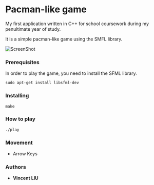 # Pacman-like game

My first application written in C++ for school coursework during my penultimate year of study. 

It is a simple pacman-like game using the SMFL library.

![ScreenShot](https://raw.github.com/liuvince/yellow/master/interface.png)

### Prerequisites

In order to play the game, you need to install the SFML library.
```
sudo apt-get install libsfml-dev
```

### Installing

```
make
```

### How to play

```
./play
```

### Movement
* Arrow Keys

### Authors
* **Vincent LIU**
